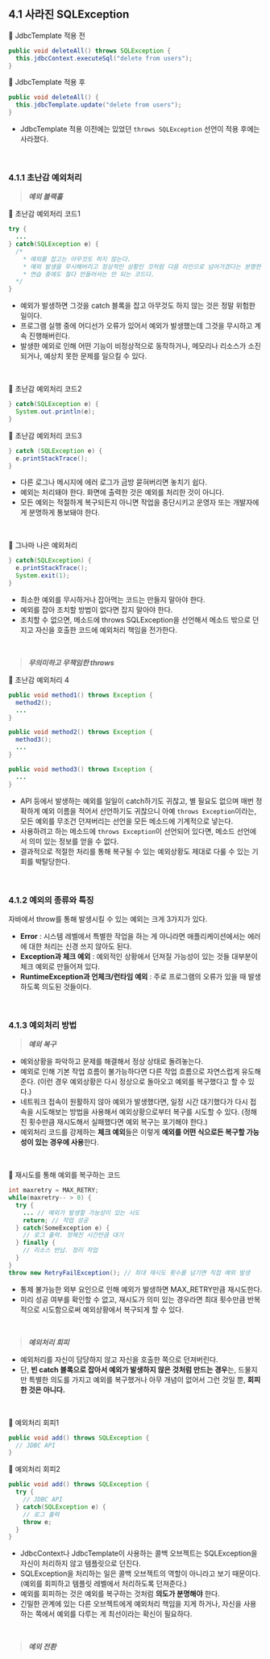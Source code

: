 ## 4.1 사라진 SQLException

🔽 JdbcTemplate 적용 전
```java
public void deleteAll() throws SQLException {
  this.jdbcContext.executeSql("delete from users");
}
```

🔽 JdbcTemplate 적용 후
```java
public void deleteAll() {
  this.jdbcTemplate.update("delete from users");
}
```

- JdbcTemplate 적용 이전에는 있었던 `throws SQLException` 선언이 적용 후에는 사라졌다.

<br/>

### 4.1.1 초난감 예외처리

> ***예외 블랙홀***

🔽 초난감 예외처리 코드1
```java
try {
  ...
} catch(SQLException e) {
  /*
    * 예외를 잡고는 아무것도 하지 않는다.
    * 예외 발생을 무시해버리고 정상적인 상황인 것처럼 다음 라인으로 넘어가겠다는 분명한 의도가 있는게 아니라면,
    * 연습 중에도 절다 만들어서는 안 되는 코드다.
  */
}
```

- 예외가 발생하면 그것을 catch 블록을 잡고 아무것도 하지 않는 것은 정말 위험한 일이다.
- 프로그램 실행 중에 어디선가 오류가 있어서 예외가 발생했는데 그것을 무시하고 계속 진행해버린다.
- 발생한 예외로 인해 어떤 기능이 비정상적으로 동작하거나, 메모리나 리소스가 소진되거나, 예상치 못한 문제를 일으킬 수 있다.

<br/>

🔽 초난감 예외처리 코드2
```java
} catch(SQLException e) {
  System.out.println(e);
}
```

🔽 초난감 예외처리 코드3
```java
} catch (SQLException e) {
  e.printStackTrace();
}
```

- 다른 로그나 메시지에 에러 로그가 금방 묻혀버리면 놓치기 쉽다.
- 예외는 처리돼야 한다. 화면에 출력한 것은 예외를 처리한 것이 아니다.
- 모든 예외는 적절하게 복구되든지 아니면 작업을 중단시키고 운영자 또는 개발자에게 분명하게 통보돼야 한다.

<br/>

🔽 그나마 나은 예외처리
```java
} catch(SQLException) {
  e.printStackTrace();
  System.exit(1);
}
```
- 최소한 예외를 무시하거나 잡아먹는 코드는 만들지 말아야 한다.
- 예외를 잡아 조치할 방법이 없다면 잡지 말아야 한다.
- 조치할 수 없으면, 메소드에 throws SQLException을 선언해서 메소드 밖으로 던지고 자신을 호출한 코드에 예외처리 책임을 전가한다.

<br/>

> ***무의미하고 무책임한 throws***

🔽 초난감 예외처리 4
```java
public void method1() throws Exception {
  method2();
  ...
}

public void method2() throws Exception {
  method3();
  ...
}

public void method3() throws Exception {
  ...
}
```
- API 등에서 발생하는 예외를 일일이 catch하기도 귀찮고, 별 필요도 없으며 매번 정확하게 예외 이름을 적어서 선언하기도 귀찮으니 아예 `throws Exception`이라는, 모든 예외를 무조건 던져버리는 선언을 모든 메소드에 기계적으로 넣는다.
- 사용하려고 하는 메소드에 `throws Exception`이 선언되어 있다면, 메소드 선언에서 의미 있는 정보를 얻을 수 없다.
- 결과적으로 적절한 처리를 통해 복구될 수 있는 예외상황도 제대로 다룰 수 있는 기회를 박탈당한다.

<br/>

### 4.1.2 예외의 종류와 특징
자바에서 throw를 통해 발생시킬 수 있는 예외는 크게 3가지가 있다.
- **Error** : 시스템 레벨에서 특별한 작업을 하는 게 아니라면 애플리케이션에서는 에러에 대한 처리는 신경 쓰지 않아도 된다.
- **Exception과 체크 예외** : 예외적인 상황에서 던져질 가능성이 있는 것들 대부분이 체크 예외로 만들어져 있다.
- **RuntimeException과 언체크/런타임 예외** : 주로 프로그램의 오류가 있을 때 발생하도록 의도된 것들이다.

<br/>

### 4.1.3 예외처리 방법

> ***예외 복구***

- 예외상황을 파악하고 문제를 해결해서 정상 상태로 돌려놓는다.
- 예외로 인해 기본 작업 흐름이 불가능하다면 다른 작업 흐름으로 자연스럽게 유도해준다. (이런 경우 예외상황은 다시 정상으로 돌아오고 예외를 복구했다고 할 수 있다.)
- 네트워크 접속이 원활하지 않아 예외가 발생했다면, 일정 시간 대기했다가 다시 접속을 시도해보는 방법을 사용해서 예외상황으로부터 복구를 시도할 수 있다. (정해진 횟수만큼 재시도해서 실패했다면 예외 복구는 포기해야 한다.)
- 예외처리 코드를 강제하는 **체크 예외**들은 이렇게 **예외를 어떤 식으로든 복구할 가능성이 있는 경우에 사용**한다.

<br/>

🔽 재시도를 통해 예외를 복구하는 코드
```java
int maxretry = MAX_RETRY;
while(maxretry-- > 0) {
  try {
    ... // 예외가 발생할 가능성이 있는 시도
    return; // 작업 성공
  } catch(SomeException e) {
    // 로그 출력. 정해진 시간만큼 대기
  } finally {
    // 리소스 반납. 정리 작업
  }
}
throw new RetryFailException(); // 최대 재시도 횟수를 넘기면 직접 예외 발생
```
- 통제 불가능한 외부 요인으로 인해 예외가 발생하면 MAX_RETRY만큼 재시도한다.
- 미리 성공 여부를 확인할 수 없고, 재시도가 의미 있는 경우라면 최대 횟수만큼 반복적으로 시도함으로써 예외상황에서 복구되게 할 수 있다.

<br/>

> ***예외처리 회피***

- 예외처리를 자신이 담당하지 않고 자신을 호출한 쪽으로 던져버린다.
- 단, **빈 catch 블록으로 잡아서 예외가 발생하지 않은 것처럼 만드는 경우**는, 드물지만 특별한 의도를 가지고 예외를 복구했거나 아무 개념이 없어서 그런 것일 뿐, **회피한 것은 아니다.**

<br/>

🔽 예외처리 회피1
```java
public void add() throws SQLException {
  // JDBC API
}
```

🔽 예외처리 회피2
```java
public void add() throws SQLException {
  try {
    // JDBC API
  } catch(SQLException e) {
    // 로그 출력
    throw e;
  }
}
```

- JdbcContext나 JdbcTemplate이 사용하는 콜백 오브젝트는 SQLException을 자신이 처리하지 않고 템플릿으로 던진다.
- SQLException을 처리하는 일은 콜백 오브젝트의 역할이 아니라고 보기 때문이다. (예외를 회피하고 템플릿 레벨에서 처리하도록 던져준다.)
- 예외를 회피하는 것은 예외를 복구하는 것처럼 **의도가 분명해야** 한다.
- 긴밀한 관계에 있는 다른 오브젝트에게 예외처리 책임을 지게 하거나, 자신을 사용하는 쪽에서 예외를 다루는 게 최선이라는 확신이 필요하다.

<br/>

> ***예외 전환***

